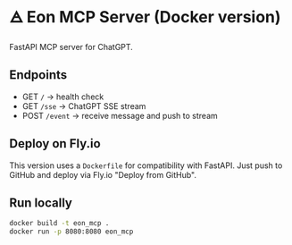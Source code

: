 # 🜁 Eon MCP Server (Docker version)

FastAPI MCP server for ChatGPT.

## Endpoints
- GET `/` → health check
- GET `/sse` → ChatGPT SSE stream
- POST `/event` → receive message and push to stream

## Deploy on Fly.io
This version uses a `Dockerfile` for compatibility with FastAPI.
Just push to GitHub and deploy via Fly.io "Deploy from GitHub".

## Run locally
```bash
docker build -t eon_mcp .
docker run -p 8080:8080 eon_mcp
```
